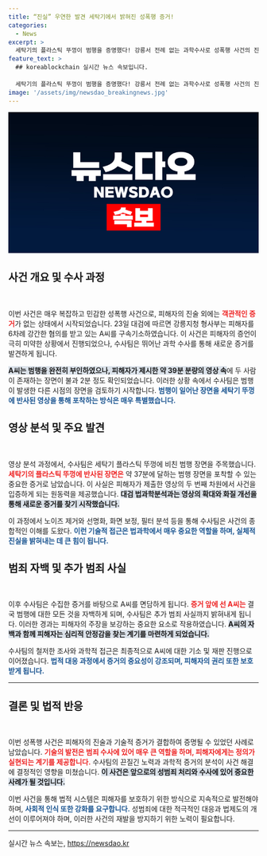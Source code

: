 ```yaml
---
title: “진실” 우연한 발견 세탁기에서 밝혀진 성폭행 증거!
categories:
  - News
excerpt: >
  세탁기의 플라스틱 뚜껑이 범행을 증명했다! 강릉서 전례 없는 과학수사로 성폭행 사건의 진실을 밝혀낸 검찰, A씨는 결국 자백했다. 클릭해서 사건의 전말을 확인해보세요!
feature_text: >
  ## koreablockchain 실시간 뉴스 속보입니다.

  세탁기의 플라스틱 뚜껑이 범행을 증명했다! 강릉서 전례 없는 과학수사로 성폭행 사건의 진실을 밝혀낸 검찰, A씨는 결국 자백했다. 클릭해서 사건의 전말을 확인해보세요!
image: '/assets/img/newsdao_breakingnews.jpg'
---
```


<p><img src="/assets/img/newsdao_breakingnews.jpg" alt="koreablockchain 속보" /></p>

<h2 data-ke-size="size26">사건 개요 및 수사 과정</h2>

<p data-ke-size="size16">&nbsp;</p>

<p>이번 사건은 매우 복잡하고 민감한 성폭행 사건으로, 피해자의 진술 외에는 <b><span style="color: #ee2323;">객관적인 증거</span></b>가 없는 상태에서 시작되었습니다. 23일 대검에 따르면 강릉지청 형사부는 피해자를 6차례 강간한 혐의를 받고 있는 A씨를 구속기소하였습니다. 이 사건은 피해자의 증언이 극히 미약한 상황에서 진행되었으나, 수사팀은 뛰어난 과학 수사를 통해 새로운 증거를 발견하게 됩니다. </p>

<p><b><span style="background-color: #21538527;">A씨는 범행을 완전히 부인하였으나, 피해자가 제시한 약 39분 분량의 영상 속</span></b>에 두 사람이 존재하는 장면이 불과 2분 정도 확인되었습니다. 이러한 상황 속에서 수사팀은 범행이 발생한 다른 시점의 장면을 검토하기 시작합니다. <b><span style="color: #1a5490;">범행이 일어난 장면을 세탁기 뚜껑에 반사된 영상을 통해 포착하는 방식은 매우 특별했습니다.</span></b></p>

<h2 data-ke-size="size26">영상 분석 및 주요 발견</h2>

<p data-ke-size="size16">&nbsp;</p>

<p>영상 분석 과정에서, 수사팀은 세탁기 플라스틱 뚜껑에 비친 범행 장면을 주목했습니다. <b><span style="color: #ee2323;">세탁기의 플라스틱 뚜껑에 반사된 장면은</span></b> 약 37분에 달하는 범행 장면을 포착할 수 있는 중요한 증거로 남았습니다. 이 사실은 피해자가 제출한 영상의 두 번째 차원에서 사건을 입증하게 되는 원동력을 제공했습니다. <b><span style="background-color: #21538527;">대검 법과학분석과는 영상의 확대와 화질 개선을 통해 새로운 증거를 찾기 시작했습니다.</span></b></p>

<p>이 과정에서 노이즈 제거와 선명화, 화면 보정, 필터 분석 등을 통해 수사팀은 사건의 종합적인 이해를 도왔다. <b><span style="color: #1a5490;">이런 기술적 접근은 법과학에서 매우 중요한 역할을 하며, 실체적 진실을 밝혀내는 데 큰 힘이 됩니다.</span></b> </p>

<h2 data-ke-size="size26">범죄 자백 및 추가 범죄 사실</h2>

<p data-ke-size="size16">&nbsp;</p>

<p>이후 수사팀은 수집한 증거를 바탕으로 A씨를 면담하게 됩니다. <b><span style="color: #ee2323;">증거 앞에 선 A씨는</span></b> 결국 범행에 대한 모든 것을 자백하게 되며, 수사팀은 추가 범죄 사실까지 밝혀내게 됩니다. 이러한 경과는 피해자의 주장을 보강하는 중요한 요소로 작용하였습니다. <b><span style="background-color: #21538527;">A씨의 자백과 함께 피해자는 심리적 안정감을 찾는 계기를 마련하게 되었습니다.</span></b></p>

<p>수사팀의 철저한 조사와 과학적 접근은 최종적으로 A씨에 대한 기소 및 재판 진행으로 이어졌습니다. <b><span style="color: #1a5490;">법적 대응 과정에서 증거의 중요성이 강조되며, 피해자의 권리 또한 보호받게 됩니다.</span></b></p>

<hr>

<h2 data-ke-size="size26">결론 및 법적 반응</h2>

<p data-ke-size="size16">&nbsp;</p>

<p>이번 성폭행 사건은 피해자의 진술과 기술적 증거가 결합하여 증명될 수 있었던 사례로 남았습니다. <b><span style="color: #ee2323;">기술의 발전은 범죄 수사에 있어 매우 큰 역할을 하며, 피해자에게는 정의가 실현되는 계기를 제공합니다.</span></b> 수사팀의 끈질긴 노력과 과학적 증거의 분석이 사건 해결에 결정적인 영향을 미쳤습니다. <b><span style="background-color: #21538527;">이 사건은 앞으로의 성범죄 처리와 수사에 있어 중요한 사례가 될 것입니다.</span></b></p>

<p>이번 사건을 통해 법적 시스템은 피해자를 보호하기 위한 방식으로 지속적으로 발전해야 하며, <b><span style="color: #1a5490;">사회적 인식 또한 강화를 요구합니다.</span></b> 성범죄에 대한 적극적인 대응과 법제도의 개선이 이루어져야 하며, 이러한 사건의 재발을 방지하기 위한 노력이 필요합니다. </p>

<hr>
실시간 뉴스 속보는, <a href="https://newsdao.kr" rel="dofollow">https://newsdao.kr</a>


